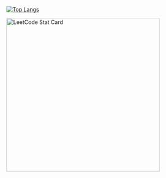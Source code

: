 [![Top Langs](https://github-readme-stats.vercel.app/api/top-langs/?username=afontan&count_private=true&langs_count=10&show_icons=true&theme=radical)](https://github.com/anuraghazra/github-readme-stats)

<a href="https://github.com/KnlnKS/leetcode-stats">
  <img alt="LeetCode Stat Card" src="https://apu5rh8gxk.execute-api.us-east-1.amazonaws.com/default/leetcode-stats?username=afontan" width="400"/>
</a>
